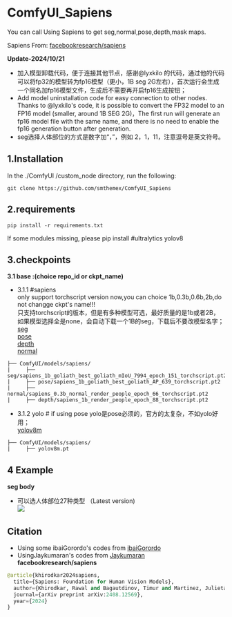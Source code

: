 # ComfyUI_Sapiens
You can call Using Sapiens to get seg,normal,pose,depth,mask maps.

Sapiens From: [facebookresearch/sapiens](https://github.com/facebookresearch/sapiens) 

**Update-2024/10/21**
* 加入模型卸载代码，便于连接其他节点，感谢@lyxkilo 的代码，通过他的代码可以将fp32的模型转为fp16模型（更小，1B seg 2G左右），首次运行会生成一个同名加fp16模型文件，生成后不需要再开启fp16生成按钮；  
* Add model uninstallation code for easy connection to other nodes. Thanks to @lyxkilo's code, it is possible to convert the FP32 model to an FP16 model (smaller, around 1B SEG 2G)，The first run will generate an fp16 model file with the same name, and there is no need to enable the fp16 generation button after generation.    
* seg选择人体部位的方式是数字加“，”，例如 2，1，11，注意逗号是英文符号。

1.Installation  
-----
  In the ./ComfyUI /custom_node directory, run the following:   
```
git clone https://github.com/smthemex/ComfyUI_Sapiens
```
2.requirements  
----
```
pip install -r requirements.txt
```
If some modules missing, please pip install   #ultralytics yolov8

3.checkpoints 
----
**3.1 base :(choice repo_id or ckpt_name)**       
* 3.1.1 #sapiens    
only support torchscript version now,you can choice 1b,0.3b,0.6b,2b,do not changge ckpt's name!!!    
只支持torchscript的版本，但是有多种模型可选，最好质量的是1b或者2B，如果模型选择全是none，会自动下载一个1B的seg，下载后不要改模型名字；     
[seg](https://huggingface.co/facebook/sapiens-seg-1b-torchscript)  
[pose](https://huggingface.co/facebook/sapiens-pose-1b-torchscript)  
[depth](https://huggingface.co/facebook/sapiens-depth-1b-torchscript)  
[normal](https://huggingface.co/facebook/sapiens-normal-1b-torchscript)  
```
├── ComfyUI/models/sapiens/
|     ├── seg/sapiens_1b_goliath_best_goliath_mIoU_7994_epoch_151_torchscript.pt2
|     ├── pose/sapiens_1b_goliath_best_goliath_AP_639_torchscript.pt2
|     ├── normal/sapiens_0.3b_normal_render_people_epoch_66_torchscript.pt2
|     ├── depth/sapiens_1b_render_people_epoch_88_torchscript.pt2
```
* 3.1.2 yolo # if using pose
yolo是pose必须的，官方的太复杂，不如yolo好用；  
[yolov8m](https://huggingface.co/Ultralytics/YOLOv8/tree/main)   
```
├── ComfyUI/models/sapiens/
|     ├── yolov8m.pt
```
4 Example
----
**seg body**    
* 可以选人体部位27种类型 （Latest version)        
![](https://github.com/smthemex/ComfyUI_Sapiens/blob/main/new_example.png) 

Citation
------
* Using some ibaiGorordo's codes from [ibaiGorordo](https://github.com/ibaiGorordo/Sapiens-Pytorch-Inference)  
* UsingJaykumaran's codes from [Jaykumaran](https://learnopencv.com/sapiens-human-vision-models)  
**facebookresearch/sapiens**
``` python  
@article{khirodkar2024sapiens,
  title={Sapiens: Foundation for Human Vision Models},
  author={Khirodkar, Rawal and Bagautdinov, Timur and Martinez, Julieta and Zhaoen, Su and James, Austin and Selednik, Peter and Anderson, Stuart and Saito, Shunsuke},
  journal={arXiv preprint arXiv:2408.12569},
  year={2024}
}
```

